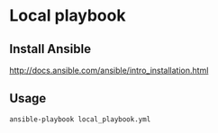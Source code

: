 # Local playbook

## Install Ansible

http://docs.ansible.com/ansible/intro_installation.html

## Usage

```
ansible-playbook local_playbook.yml
```

